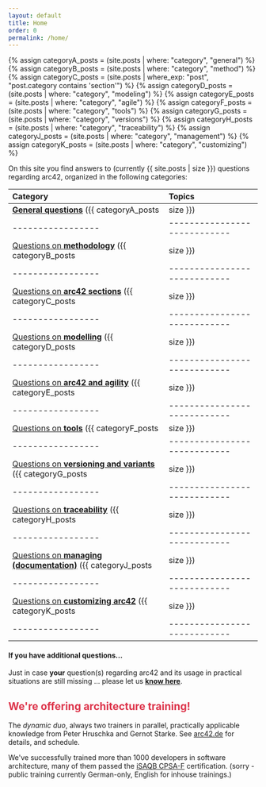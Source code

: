```yaml
---
layout: default
title: Home
order: 0
permalink: /home/
---
```


{% assign categoryA_posts = (site.posts | where: "category", "general") %}
{% assign categoryB_posts = (site.posts | where: "category", "method") %}
{% assign categoryC_posts = (site.posts | where_exp: "post", "post.category contains 'section'") %}
{% assign categoryD_posts = (site.posts | where: "category", "modeling") %}
{% assign categoryE_posts = (site.posts | where: "category", "agile") %}
{% assign categoryF_posts = (site.posts | where: "category", "tools") %}
{% assign categoryG_posts = (site.posts | where: "category", "versions") %}
{% assign categoryH_posts = (site.posts | where: "category", "traceability") %}
{% assign categoryJ_posts = (site.posts | where: "category", "management") %}
{% assign categoryK_posts = (site.posts | where: "category", "customizing") %}


On this site you find answers to (currently {{ site.posts | size }}) questions
regarding arc42, organized in the following categories:

| Category         | Topics                   |
|:-----------------|:----------------------------|
| [**General questions**](/category_a/) ({{ categoryA_posts | size }}) | Cost, license, contributing |
|-----------------|----------------------------|
| [Questions on **methodology**](/category_b/) ({{ categoryB_posts | size }})  | Minimal amount of documentation, where-does-what-info-belong, notations, UML|
|-----------------|----------------------------|
| [Questions on **arc42 sections**](/category_c/) ({{ categoryC_posts | size }})  | How to treat the various arc42 sections, stakeholder, quality requirements, context, building blocks, runtime scenarios, deployment, concepts etc.|
|-----------------|----------------------------|
| [Questions on **modelling**](/category_d) ({{ categoryD_posts | size }}) | UML and alternative notations, consistency, clarity, understandability, diagrams, interfaces, ports,|
|-----------------|----------------------------|
| [Questions on **arc42 and agility**](/category_e/) ({{ categoryE_posts | size }}) | Scrum, Kanban, definition-of-done, minimal, lean, economical documentation|
|-----------------|----------------------------|
| [Questions on **tools**](/category_f) ({{ categoryF_posts | size }})  | Tools and their application, source code and documentation|
|-----------------|----------------------------|
| [Questions on **versioning and variants**](/category_g) ({{ categoryG_posts | size }})  | Versioning documents, versions and variants of systems|
|-----------------|----------------------------|
| [Questions on **traceability**](/category_h/) ({{ categoryH_posts | size }})  |  Tracing requirements to solution decisions and vice-versa|
|-----------------|----------------------------|
| [Questions on **managing (documentation)**](/category_j/) ({{ categoryJ_posts | size }}) |  Very large systems, standardization, governance, checklists, access-rights|
|-----------------|----------------------------|
| [Questions on **customizing arc42**](/category_k) ({{ categoryK_posts | size }}) | Tailoring and customizing, known adaptions of arc42|
|-----------------|----------------------------|



#### If you have additional questions...

Just in case **your** question(s) regarding arc42 and its usage in
practical situations are still missing ... please let us [**know here**](/contact/).


## <font color="#dd354b">We're offering architecture training!</font>

The _dynamic duo_, always two trainers in parallel, practically applicable
knowledge from Peter Hruschka and Gernot Starke. See [arc42.de](http://www.arc42.de/training.html) for details, and schedule.

We've successfully trained more than 1000 developers in software architecture,
many of them passed the [iSAQB CPSA-F](http://isaqb.org) certification.
(sorry - public training currently German-only, English for inhouse trainings.)

